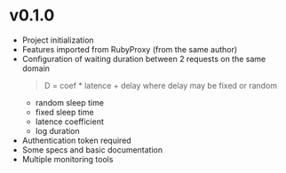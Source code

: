 # v0.1.0

- Project initialization
- Features imported from RubyProxy (from the same author)
- Configuration of waiting duration between 2 requests on the same domain
  > D = coef * latence + delay
  where delay may be fixed or random
  - random sleep time
  - fixed sleep time
  - latence coefficient
  - log duration
- Authentication token required
- Some specs and basic documentation
- Multiple monitoring tools
